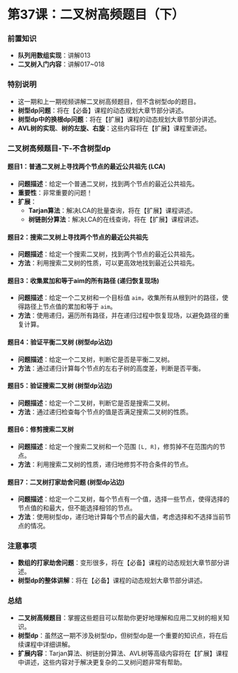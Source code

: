 # 第37课：二叉树高频题目（下）

### 前置知识

- **队列用数组实现**：讲解013
- **二叉树入门内容**：讲解017~018

### 特别说明

- 这一期和上一期视频讲解二叉树高频题目，但不含树型dp的题目。
- **树型dp问题**：将在【必备】课程的动态规划大章节部分讲述。
- **树型dp中的换根dp问题**：将在【扩展】课程的动态规划大章节部分讲述。
- **AVL树的实现**、**树的左旋、右旋**：这些内容将在【扩展】课程里讲述。

### 二叉树高频题目-下-不含树型dp

#### 题目1：普通二叉树上寻找两个节点的最近公共祖先 (LCA)

- **问题描述**：给定一个普通二叉树，找到两个节点的最近公共祖先。
- **重要性**：非常重要的问题！
- **扩展**：
  - **Tarjan算法**：解决LCA的批量查询，将在【扩展】课程讲述。
  - **树链剖分算法**：解决LCA的在线查询，将在【扩展】课程讲述。

#### 题目2：搜索二叉树上寻找两个节点的最近公共祖先

- **问题描述**：给定一个搜索二叉树，找到两个节点的最近公共祖先。
- **方法**：利用搜索二叉树的性质，可以更高效地找到最近公共祖先。

#### 题目3：收集累加和等于aim的所有路径 (递归恢复现场)

- **问题描述**：给定一个二叉树和一个目标值 `aim`，收集所有从根到叶的路径，使得路径上节点值的累加和等于 `aim`。
- **方法**：使用递归，遍历所有路径，并在递归过程中恢复现场，以避免路径的重复计算。

#### 题目4：验证平衡二叉树 (树型dp沾边)

- **问题描述**：给定一个二叉树，判断它是否是平衡二叉树。
- **方法**：通过递归计算每个节点的左右子树的高度差，判断是否平衡。

#### 题目5：验证搜索二叉树 (树型dp沾边)

- **问题描述**：给定一个二叉树，判断它是否是搜索二叉树。
- **方法**：通过递归检查每个节点的值是否满足搜索二叉树的性质。

#### 题目6：修剪搜索二叉树

- **问题描述**：给定一个搜索二叉树和一个范围 `[L, R]`，修剪掉不在范围内的节点。
- **方法**：利用搜索二叉树的性质，递归地修剪不符合条件的节点。

#### 题目7：二叉树打家劫舍问题 (树型dp沾边)

- **问题描述**：给定一个二叉树，每个节点有一个值，选择一些节点，使得选择的节点值的和最大，但不能选择相邻的节点。
- **方法**：使用树型dp，递归地计算每个节点的最大值，考虑选择和不选择当前节点的情况。

### 注意事项

- **数组的打家劫舍问题**：变形很多，将在【必备】课程的动态规划大章节部分讲述。
- **树型dp的整体讲解**：将在【必备】课程的动态规划大章节部分讲述。

### 总结

- **二叉树高频题目**：掌握这些题目可以帮助你更好地理解和应用二叉树的相关知识。
- **树型dp**：虽然这一期不涉及树型dp，但树型dp是一个重要的知识点，将在后续课程中详细讲解。
- **扩展内容**：Tarjan算法、树链剖分算法、AVL树等高级内容将在【扩展】课程中讲述，这些内容对于解决更复杂的二叉树问题非常有帮助。

